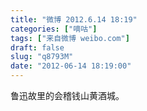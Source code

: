 ```yaml
---
title: "微博 2012.6.14 18:19"
categories: ["嘀咕"]
tags: ["来自微博 weibo.com"]
draft: false
slug: "q8793M"
date: "2012-06-14 18:19:00"
---
```


<p>鲁迅故里的会稽钱山黄酒城。 ​​​​</p>
